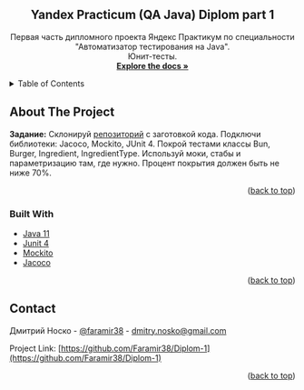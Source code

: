 <!-- PROJECT SHIELDS -->
<!--
*** I'm using markdown "reference style" links for readability.
*** Reference links are enclosed in brackets [ ] instead of parentheses ( ).
*** See the bottom of this document for the declaration of the reference variables
*** for contributors-url, forks-url, etc. This is an optional, concise syntax you may use.
*** https://www.markdownguide.org/basic-syntax/#reference-style-links
-->
<div align="center">
<h2 align="center">Yandex Practicum (QA Java) Diplom part 1</h2>
  <p align="center">
    Первая часть дипломного проекта Яндекс Практикум по специальности 
    "Автоматизатор тестирования на Java". <br /> Юнит-тесты. 
    <br />
    <a href="https://github.com/Faramir38/Diplom-1"><strong>Explore the docs »</strong></a>
    <br />
  </p>
</div>

<!-- TABLE OF CONTENTS -->
<details>
  <summary>Table of Contents</summary>
  <ol>
    <li>
      <a href="#about-the-project">About The Project</a>
      <ul>
        <li><a href="#built-with">Built With</a></li>
      </ul>
    </li>
    <li><a href="#contact">Contact</a></li>
  </ol>
</details>

<!-- ABOUT THE PROJECT -->

## About The Project

**Задание:** Склонируй <a href="https://github.com/yandex-praktikum/QA-java-diplom-1">
репозиторий</a> с заготовкой кода.
Подключи библиотеки: Jacoco, Mockito, JUnit 4.
Покрой тестами классы Bun, Burger, Ingredient, IngredientType. Используй моки, стабы и параметризацию там, где нужно.
Процент покрытия должен быть не ниже 70%.
<p align="right">(<a href="#readme-top">back to top</a>)</p>

### Built With

* <a href="https://www.java.com/ru/">Java 11</a>
* <a href="https://junit.org/junit4/">Junit 4</a>
* <a href="https://site.mockito.org/">Mockito</a>
* <a href="https://www.jacoco.org/jacoco/">Jacoco</a>

<p align="right">(<a href="#readme-top">back to top</a>)</p>
<!-- CONTACT -->

## Contact

Дмитрий Носко - [@faramir38](https://t.me/faramir38) - dmitry.nosko@gmail.com

Project Link: [https://github.com/Faramir38/Diplom-1](https://github.com/Faramir38/Diplom-1)

<p align="right">(<a href="#readme-top">back to top</a>)</p>

